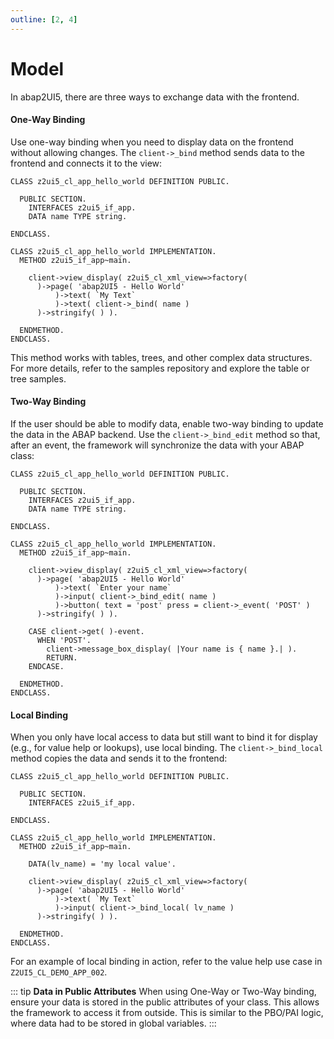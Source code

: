 ```yaml
---
outline: [2, 4]
---
```

# Model

In abap2UI5, there are three ways to exchange data with the frontend.

#### One-Way Binding
Use one-way binding when you need to display data on the frontend without allowing changes. The `client->_bind` method sends data to the frontend and connects it to the view:

```abap
CLASS z2ui5_cl_app_hello_world DEFINITION PUBLIC.

  PUBLIC SECTION.
    INTERFACES z2ui5_if_app.
    DATA name TYPE string.

ENDCLASS.

CLASS z2ui5_cl_app_hello_world IMPLEMENTATION.
  METHOD z2ui5_if_app~main.

    client->view_display( z2ui5_cl_xml_view=>factory(
      )->page( 'abap2UI5 - Hello World'
          )->text( `My Text`
          )->text( client->_bind( name )
      )->stringify( ) ).

  ENDMETHOD.
ENDCLASS.
```
This method works with tables, trees, and other complex data structures. For more details, refer to the samples repository and explore the table or tree samples.

#### Two-Way Binding
If the user should be able to modify data, enable two-way binding to update the data in the ABAP backend. Use the `client->_bind_edit` method so that, after an event, the framework will synchronize the data with your ABAP class:

```abap
CLASS z2ui5_cl_app_hello_world DEFINITION PUBLIC.

  PUBLIC SECTION.
    INTERFACES z2ui5_if_app.
    DATA name TYPE string.

ENDCLASS.

CLASS z2ui5_cl_app_hello_world IMPLEMENTATION.
  METHOD z2ui5_if_app~main.

    client->view_display( z2ui5_cl_xml_view=>factory(
      )->page( 'abap2UI5 - Hello World'
          )->text( `Enter your name`
          )->input( client->_bind_edit( name )
          )->button( text = 'post' press = client->_event( 'POST' )
      )->stringify( ) ).

    CASE client->get( )-event.
      WHEN 'POST'.
        client->message_box_display( |Your name is { name }.| ).
        RETURN.
    ENDCASE.

  ENDMETHOD.
ENDCLASS.
```

#### Local Binding
When you only have local access to data but still want to bind it for display (e.g., for value help or lookups), use local binding. The `client->_bind_local` method copies the data and sends it to the frontend:

```abap
CLASS z2ui5_cl_app_hello_world DEFINITION PUBLIC.

  PUBLIC SECTION.
    INTERFACES z2ui5_if_app.
    
ENDCLASS.

CLASS z2ui5_cl_app_hello_world IMPLEMENTATION.
  METHOD z2ui5_if_app~main.

    DATA(lv_name) = 'my local value'.

    client->view_display( z2ui5_cl_xml_view=>factory(
      )->page( 'abap2UI5 - Hello World'
          )->text( `My Text`
          )->input( client->_bind_local( lv_name )
      )->stringify( ) ).

  ENDMETHOD.
ENDCLASS.
```
For an example of local binding in action, refer to the value help use case in `Z2UI5_CL_DEMO_APP_002`.

::: tip **Data in Public Attributes**
When using One-Way or Two-Way binding, ensure your data is stored in the public attributes of your class. This allows the framework to access it from outside. This is similar to the PBO/PAI logic, where data had to be stored in global variables.
:::
